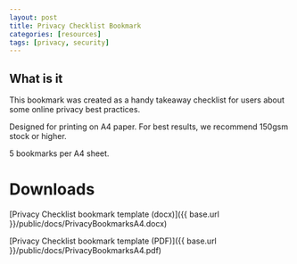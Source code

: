 ```yaml
---
layout: post
title: Privacy Checklist Bookmark
categories: [resources]
tags: [privacy, security]
---
```


## What is it
This bookmark was created as a handy takeaway checklist for users about some online privacy best practices.

Designed for printing on A4 paper. For best results, we recommend 150gsm stock or higher.

5 bookmarks per A4 sheet.

# Downloads

[Privacy Checklist bookmark template (docx)]({{ base.url }}/public/docs/PrivacyBookmarksA4.docx)

[Privacy Checklist bookmark template (PDF)]({{ base.url }}/public/docs/PrivacyBookmarksA4.pdf)
